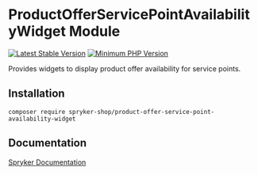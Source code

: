 # ProductOfferServicePointAvailabilityWidget Module
[![Latest Stable Version](https://poser.pugx.org/spryker-shop/product-offer-service-point-availability-widget/v/stable.svg)](https://packagist.org/packages/spryker-shop/product-offer-service-point-availability-widget)
[![Minimum PHP Version](https://img.shields.io/badge/php-%3E%3D%208.0-8892BF.svg)](https://php.net/)

Provides widgets to display product offer availability for service points.

## Installation

```
composer require spryker-shop/product-offer-service-point-availability-widget
```

## Documentation

[Spryker Documentation](https://docs.spryker.com)

